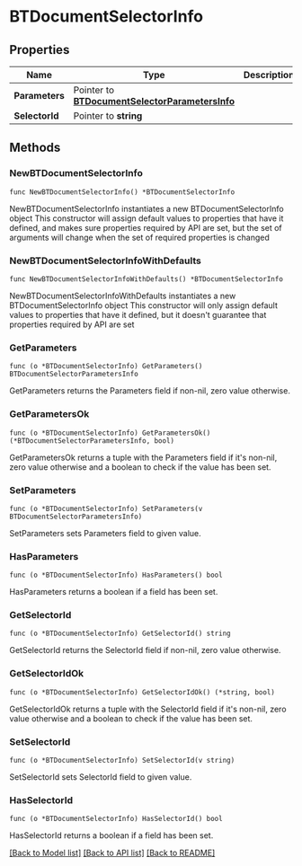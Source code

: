# BTDocumentSelectorInfo

## Properties

Name | Type | Description | Notes
------------ | ------------- | ------------- | -------------
**Parameters** | Pointer to [**BTDocumentSelectorParametersInfo**](BTDocumentSelectorParametersInfo.md) |  | [optional] 
**SelectorId** | Pointer to **string** |  | [optional] 

## Methods

### NewBTDocumentSelectorInfo

`func NewBTDocumentSelectorInfo() *BTDocumentSelectorInfo`

NewBTDocumentSelectorInfo instantiates a new BTDocumentSelectorInfo object
This constructor will assign default values to properties that have it defined,
and makes sure properties required by API are set, but the set of arguments
will change when the set of required properties is changed

### NewBTDocumentSelectorInfoWithDefaults

`func NewBTDocumentSelectorInfoWithDefaults() *BTDocumentSelectorInfo`

NewBTDocumentSelectorInfoWithDefaults instantiates a new BTDocumentSelectorInfo object
This constructor will only assign default values to properties that have it defined,
but it doesn't guarantee that properties required by API are set

### GetParameters

`func (o *BTDocumentSelectorInfo) GetParameters() BTDocumentSelectorParametersInfo`

GetParameters returns the Parameters field if non-nil, zero value otherwise.

### GetParametersOk

`func (o *BTDocumentSelectorInfo) GetParametersOk() (*BTDocumentSelectorParametersInfo, bool)`

GetParametersOk returns a tuple with the Parameters field if it's non-nil, zero value otherwise
and a boolean to check if the value has been set.

### SetParameters

`func (o *BTDocumentSelectorInfo) SetParameters(v BTDocumentSelectorParametersInfo)`

SetParameters sets Parameters field to given value.

### HasParameters

`func (o *BTDocumentSelectorInfo) HasParameters() bool`

HasParameters returns a boolean if a field has been set.

### GetSelectorId

`func (o *BTDocumentSelectorInfo) GetSelectorId() string`

GetSelectorId returns the SelectorId field if non-nil, zero value otherwise.

### GetSelectorIdOk

`func (o *BTDocumentSelectorInfo) GetSelectorIdOk() (*string, bool)`

GetSelectorIdOk returns a tuple with the SelectorId field if it's non-nil, zero value otherwise
and a boolean to check if the value has been set.

### SetSelectorId

`func (o *BTDocumentSelectorInfo) SetSelectorId(v string)`

SetSelectorId sets SelectorId field to given value.

### HasSelectorId

`func (o *BTDocumentSelectorInfo) HasSelectorId() bool`

HasSelectorId returns a boolean if a field has been set.


[[Back to Model list]](../README.md#documentation-for-models) [[Back to API list]](../README.md#documentation-for-api-endpoints) [[Back to README]](../README.md)


